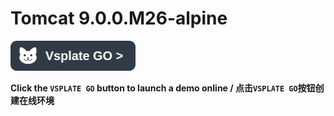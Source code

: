 # Tomcat 9.0.0.M26-alpine

<a href="https://www.vsplate.com/?docker-compose=https://github.com/vsplate/dcenvs/tomcat/9.0.0.M26-alpine"><img alt="VSPLATE GO" src="https://raw.githubusercontent.com/vsplate/images/master/vsgo_btn.png" width="200px"></a>

**Click the `VSPLATE GO` button to launch a demo online / 点击`VSPLATE GO`按钮创建在线环境**